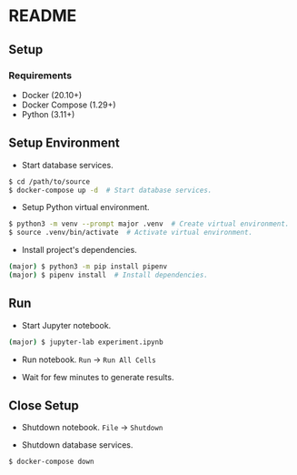# README
## Setup
### Requirements
- Docker (20.10+)
- Docker Compose (1.29+)
- Python (3.11+)

## Setup Environment
- Start database services.
```bash
$ cd /path/to/source
$ docker-compose up -d  # Start database services.
```

- Setup Python virtual environment.
```bash
$ python3 -m venv --prompt major .venv  # Create virtual environment.
$ source .venv/bin/activate  # Activate virtual environment.
```

- Install project's dependencies.
```bash
(major) $ python3 -m pip install pipenv
(major) $ pipenv install  # Install dependencies.
```

## Run
- Start Jupyter notebook.
```bash
(major) $ jupyter-lab experiment.ipynb
```

- Run notebook.
`Run` -> `Run All Cells`

- Wait for few minutes to generate results.

## Close Setup
- Shutdown notebook.
`File` -> `Shutdown`

- Shutdown database services.
```bash
$ docker-compose down
```
